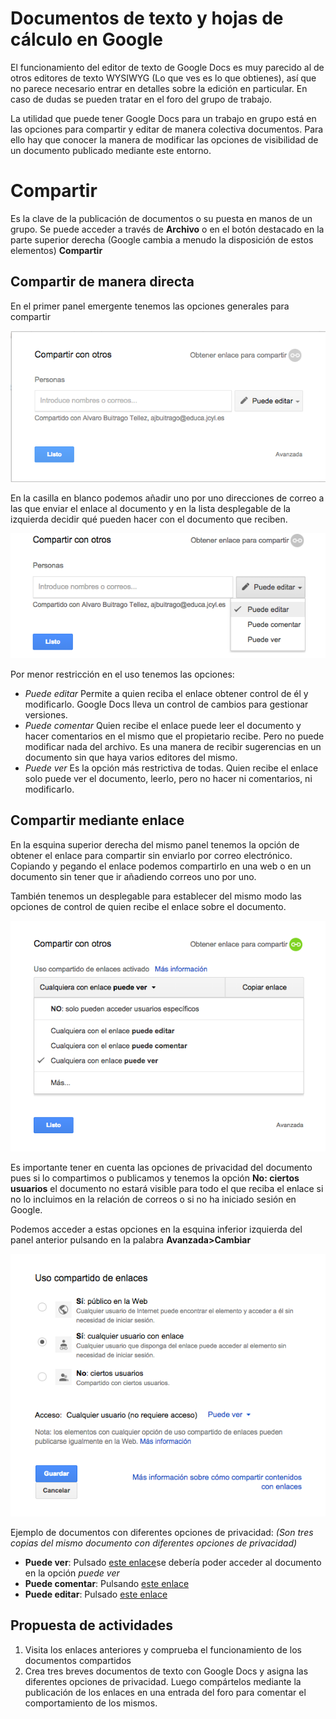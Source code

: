 # Documentos de texto y hojas de cálculo en Google

El funcionamiento del editor de texto de Google Docs es muy parecido al de otros editores de texto WYSIWYG (Lo que ves es lo que obtienes), así que no parece necesario entrar en detalles sobre la edición en particular. En caso de dudas se pueden tratar en el foro del grupo de trabajo. 

La utilidad que puede tener Google Docs para un trabajo en grupo está en las opciones para compartir y editar de manera colectiva documentos. Para ello hay que conocer la manera de modificar las opciones de visibilidad de un documento publicado mediante este entorno. 

# Compartir

Es la clave de la publicación de documentos o su puesta en manos de un grupo. Se puede acceder a través de **Archivo** o en el botón destacado en la parte superior derecha (Google cambia a menudo la disposición de estos elementos) **Compartir**

## Compartir de manera directa

En el primer panel emergente tenemos las opciones generales para compartir

![Pantalla 1](Docs_compartir_01.png)

En la casilla en blanco podemos añadir uno por uno direcciones de correo a las que enviar el enlace al documento y en la lista desplegable de la izquierda decidir qué pueden hacer con el documento que reciben. 

![Desplegable](Docs_compartir_02.png)

Por menor restricción en el uso tenemos las opciones: 

- *Puede editar* Permite a quien reciba el enlace obtener control de él y modificarlo. Google Docs lleva un control de cambios para gestionar versiones. 
- *Puede comentar* Quien recibe el enlace puede leer el documento y hacer comentarios en el mismo que el propietario recibe. Pero no puede modificar nada del archivo. Es una manera de recibir sugerencias en un documento sin que haya varios editores del mismo. 
- *Puede ver* Es la opción más restrictiva de todas. Quien recibe el enlace solo puede ver el documento, leerlo, pero no hacer ni comentarios, ni modificarlo. 

## Compartir mediante enlace

En la esquina superior derecha del mismo panel tenemos la opción de obtener el enlace para compartir sin enviarlo por correo electrónico. Copiando y pegando el enlace podemos compartirlo en una web o en un documento sin tener que ir añadiendo correos uno por uno. 

También tenemos un desplegable para establecer del mismo modo las opciones de control de quien recibe el enlace sobre el documento. 

![Desplegable](Docs_compartir_02b.png)

Es importante tener en cuenta las opciones de privacidad del documento pues si lo compartimos o publicamos y tenemos la opción **No: ciertos usuarios** el documento no estará visible para todo el que reciba el enlace si no lo incluimos en la relación de correos o si no ha iniciado sesión en Google. 

Podemos acceder a estas opciones en la esquina inferior izquierda del panel anterior pulsando en la palabra **Avanzada>Cambiar**

![Privacidad](Docs_compartir_02c.png)

Ejemplo de documentos con diferentes opciones de privacidad: *(Son tres copias del mismo documento con diferentes opciones de privacidad)*

- **Puede ver**: Pulsado [este enlace](https://docs.google.com/document/d/1MIUg6OMBW0_SoGdxLIxrAilZdHEmfx-7XzAb2em3TX8/edit?usp=sharing)se debería poder acceder al documento en la opción *puede ver*
- **Puede comentar**: Pulsando [este enlace](https://docs.google.com/document/d/1F1G0XiM3jxvrbuVx8a_0FPVVPRTgFFD86jmVGr9hY78/edit?usp=sharing)
- **Puede editar**: Pulsado [este enlace](https://docs.google.com/document/d/1jNLbicT8B3_zOT0NyqK9Sgn5_SCBMNEROdpf4JH4AqU/edit?usp=sharing)

## Propuesta de actividades
1. Visita los enlaces anteriores y comprueba el funcionamiento de los documentos compartidos
2. Crea tres breves documentos de texto con Google Docs y asigna las diferentes opciones de privacidad. Luego compártelos mediante la publicación de los enlaces en una entrada del foro para comentar el comportamiento de los mismos. 




